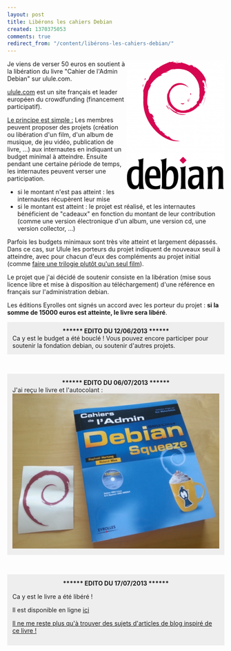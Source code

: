 ```yaml
---
layout: post
title: Libérons les cahiers Debian
created: 1370375053
comments: true
redirect_from: "/content/libérons-les-cahiers-debian/"
---
```

<div style="float:right">
<img src="/sites/xavierraffin.com/files/logo_debian.png" />
</div>

Je viens de verser 50 euros en soutient à la libération du livre "Cahier de l'Admin Debian" sur ulule.com.

<a href="fr.ulule.com"  target="_blank">ulule.com</a> est un site français et leader européen du crowdfunding (financement participatif).

<u>Le principe est simple :</u>
Les membres peuvent proposer des projets (création ou libération d'un film, d'un album de musique, de jeu vidéo, publication de livre, ...) aux internautes en indiquant un budget minimal à atteindre.
Ensuite pendant une certaine période de temps, les internautes peuvent verser une participation.
<ul>
<li>si le montant n'est pas atteint : les internautes récupèrent leur mise</li>
<li>si le montant est atteint : le projet est réalisé, et les internautes bénéficient de "cadeaux" en fonction du montant de leur contribution (comme une version électronique d'un album, une version cd, une version collector, ...)</li>
</ul>

Parfois les budgets minimaux sont très vite atteint et largement dépassés.
Dans ce cas, sur Ulule les porteurs du projet indiquent de nouveaux seuil à atteindre, avec pour chacun d'eux des compléments au projet initial (comme <a href="http://fr.ulule.com/noob-le-film/" target="_blank">faire une trilogie plutôt qu'un seul film</a>).

Le projet que j'ai décidé de soutenir consiste en la libération (mise sous licence libre et mise à disposition au téléchargement) d'une référence en français sur l'administration debian.

Les éditions Eyrolles ont signés un accord avec les porteur du projet : <b>si la somme de 15000 euros est atteinte, le livre sera libéré</b>.

<div style="background:#EEE; padding:12px">
<center><b>****** EDITO DU 12/06/2013 ******</b></center>
Ca y est le budget a été bouclé !
Vous pouvez encore participer pour soutenir la fondation debian, ou soutenir d'autres projets.
</div>

&nbsp;

<div style="background:#EEE; padding:12px">
<center><b>****** EDITO DU 06/07/2013 ******</b></center>
J'ai reçu le livre et l'autocolant :
<center><img src="/sites/xavierraffin.com/files/recompense-liberation-cahier-debian.jpg" /></center>
</div>

&nbsp;

<div style="background:#EEE; padding:12px">
<center><b>****** EDITO DU 17/07/2013 ******</b></center>

Ca y est le livre a été libéré !

Il est disponible en ligne <a href="http://debian-handbook.info/browse/fr-FR/stable/" target="_blank">ici</i>

Il ne me reste plus qu'à trouver des sujets d'articles de blog inspiré de ce livre !
</div>
